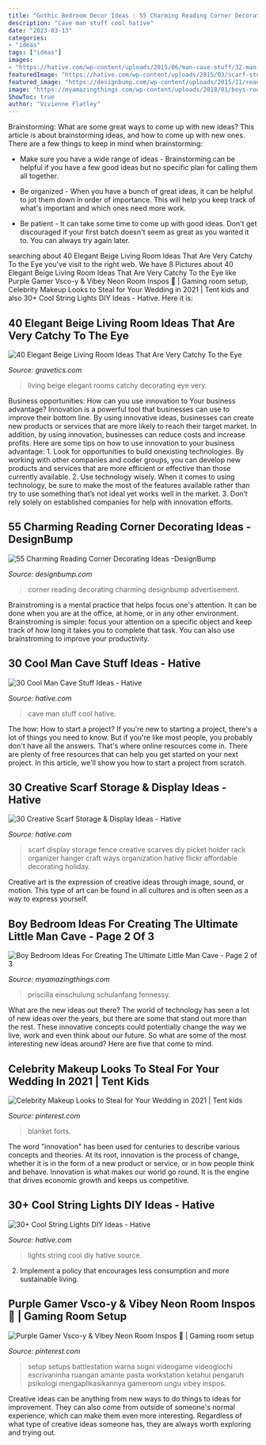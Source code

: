 ```yaml
---
title: "Gothic Bedroom Decor Ideas : 55 Charming Reading Corner Decorating Ideas -designbump"
description: "Cave man stuff cool hative"
date: "2023-03-13"
categories:
- "ideas"
tags: ["ideas"]
images:
- "https://hative.com/wp-content/uploads/2015/06/man-cave-stuff/32-man-cave-stuff-ideas.jpg"
featuredImage: "https://hative.com/wp-content/uploads/2015/03/scarf-storage-ideas/12-creative-scarf-storage-and-display-ideas.jpg"
featured_image: "https://designbump.com/wp-content/uploads/2015/11/reading-corner-nook15.jpg"
image: "https://myamazingthings.com/wp-content/uploads/2018/01/boys-room-ideas-10-.jpg"
ShowToc: true
author: "Vivienne Flatley"
---
```



Brainstorming: What are some great ways to come up with new ideas?
This article is about brainstorming ideas, and how to come up with new ones. There are a few things to keep in mind when brainstorming: 
- Make sure you have a wide range of ideas - Brainstorming can be helpful if you have a few good ideas but no specific plan for calling them all together. 

- Be organized - When you have a bunch of great ideas, it can be helpful to jot them down in order of importance. This will help you keep track of what's important and which ones need more work. 

- Be patient - It can take some time to come up with good ideas. Don't get discouraged if your first batch doesn't seem as great as you wanted it to. You can always try again later.

	

		
searching about 40 Elegant Beige Living Room Ideas That Are Very Catchy To the Eye you've visit to the right web. We have 8 Pictures about 40 Elegant Beige Living Room Ideas That Are Very Catchy To the Eye like Purple Gamer Vsco-y &amp; Vibey Neon Room Inspos ️👀 | Gaming room setup, Celebrity Makeup Looks to Steal for Your Wedding in 2021 | Tent kids and also 30+ Cool String Lights DIY Ideas - Hative. Here it is:
		
    
## 40 Elegant Beige Living Room Ideas That Are Very Catchy To The Eye

<img loading=lazy src="https://www.gravetics.com/wp-content/uploads/2017/09/Beige-and-brown-living-room-decorating-ideas.jpg" onerror="this.onerror=null;this.src='https://tse3.mm.bing.net/th?id=OIP.s4ExyKjxt7Idm5FKHglWegHaJ4&amp;pid=15.1';" alt="40 Elegant Beige Living Room Ideas That Are Very Catchy To the Eye">

_Source: gravetics.com_

>living beige elegant rooms catchy decorating eye very. 

	

Business opportunities: How can you use innovation to Your business advantage?
Innovation is a powerful tool that businesses can use to improve their bottom line. By using innovative ideas, businesses can create new products or services that are more likely to reach their target market. In addition, by using innovation, businesses can reduce costs and increase profits. Here are some tips on how to use innovation to your business advantage: 1. Look for opportunities to build onexisting technologies. By working with other companies and coder groups, you can develop new products and services that are more efficient or effective than those currently available. 2. Use technology wisely. When it comes to using technology, be sure to make the most of the features available rather than try to use something that’s not ideal yet works well in the market. 3. Don’t rely solely on established companies for help with innovation efforts.

    
## 55 Charming Reading Corner Decorating Ideas -DesignBump

<img loading=lazy src="https://designbump.com/wp-content/uploads/2015/11/reading-corner-nook15.jpg" onerror="this.onerror=null;this.src='https://tse1.mm.bing.net/th?id=OIP.jMiaANAbVp8b259YGktSxAHaLG&amp;pid=15.1';" alt="55 Charming Reading Corner Decorating Ideas -DesignBump">

_Source: designbump.com_

>corner reading decorating charming designbump advertisement. 

	

Brainstroming is a mental practice that helps focus one's attention. It can be done when you are at the office, at home, or in any other environment. Brainstroming is simple: focus your attention on a specific object and keep track of how long it takes you to complete that task. You can also use brainstroming to improve your productivity.

    
## 30 Cool Man Cave Stuff Ideas - Hative

<img loading=lazy src="https://hative.com/wp-content/uploads/2015/06/man-cave-stuff/32-man-cave-stuff-ideas.jpg" onerror="this.onerror=null;this.src='https://tse2.mm.bing.net/th?id=OIP.ym7RTeEPnDHQA1SbX95aAwHaO0&amp;pid=15.1';" alt="30 Cool Man Cave Stuff Ideas - Hative">

_Source: hative.com_

>cave man stuff cool hative. 

	

The how: How to start a project?
If you're new to starting a project, there's a lot of things you need to know. But if you're like most people, you probably don't have all the answers. That's where online resources come in. There are plenty of free resources that can help you get started on your next project. In this article, we'll show you how to start a project from scratch.

    
## 30 Creative Scarf Storage &amp; Display Ideas - Hative

<img loading=lazy src="https://hative.com/wp-content/uploads/2015/03/scarf-storage-ideas/12-creative-scarf-storage-and-display-ideas.jpg" onerror="this.onerror=null;this.src='https://tse3.mm.bing.net/th?id=OIP.3Ur6d2t7CqYFuvTA_ughpAHaLT&amp;pid=15.1';" alt="30 Creative Scarf Storage &amp; Display Ideas - Hative">

_Source: hative.com_

>scarf display storage fence creative scarves diy picket holder rack organizer hanger craft ways organization hative flickr affordable decorating holiday. 

	

Creative art is the expression of creative ideas through image, sound, or motion. This type of art can be found in all cultures and is often seen as a way to express yourself.

    
## Boy Bedroom Ideas For Creating The Ultimate Little Man Cave - Page 2 Of 3

<img loading=lazy src="https://myamazingthings.com/wp-content/uploads/2018/01/boys-room-ideas-10-.jpg" onerror="this.onerror=null;this.src='https://tse1.mm.bing.net/th?id=OIP.Wc9LFU854-bvUID7OtTyJwHaKX&amp;pid=15.1';" alt="Boy Bedroom Ideas For Creating The Ultimate Little Man Cave - Page 2 of 3">

_Source: myamazingthings.com_

>priscilla einschulung schulanfang fennessy. 

	

What are the new ideas out there?
The world of technology has seen a lot of new ideas over the years, but there are some that stand out more than the rest. These innovative concepts could potentially change the way we live, work and even think about our future. So what are some of the most interesting new ideas around? Here are five that come to mind.

    
## Celebrity Makeup Looks To Steal For Your Wedding In 2021 | Tent Kids

<img loading=lazy src="https://i.pinimg.com/736x/7e/ec/37/7eec3766de286974acfa5406cafc3904.jpg" onerror="this.onerror=null;this.src='https://tse4.mm.bing.net/th?id=OIP.iOy2EMrlQvQhBgY0KaNN9QHaJ3&amp;pid=15.1';" alt="Celebrity Makeup Looks to Steal for Your Wedding in 2021 | Tent kids">

_Source: pinterest.com_

>blanket forts. 

	

The word "innovation" has been used for centuries to describe various concepts and theories. At its root, innovation is the process of change, whether it is in the form of a new product or service, or in how people think and behave. Innovation is what makes our world go round. It is the engine that drives economic growth and keeps us competitive.

    
## 30+ Cool String Lights DIY Ideas - Hative

<img loading=lazy src="https://hative.com/wp-content/uploads/2015/01/string-lights-diy-ideas/3-string-lights-diy-ideas.jpg" onerror="this.onerror=null;this.src='https://tse4.mm.bing.net/th?id=OIP.H1fqa4ryPSqFtqhvEBjTvgHaLH&amp;pid=15.1';" alt="30+ Cool String Lights DIY Ideas - Hative">

_Source: hative.com_

>lights string cool diy hative source. 

	

2. Implement a policy that encourages less consumption and more sustainable living. 

    
## Purple Gamer Vsco-y &amp; Vibey Neon Room Inspos ️👀 | Gaming Room Setup

<img loading=lazy src="https://i.pinimg.com/736x/0e/80/26/0e80269fcdfc120d8d64b8d5b1c6bce0.jpg" onerror="this.onerror=null;this.src='https://tse1.mm.bing.net/th?id=OIP.jVlMMMUbyHNhOJKyjQBNAQHaOA&amp;pid=15.1';" alt="Purple Gamer Vsco-y &amp; Vibey Neon Room Inspos ️👀 | Gaming room setup">

_Source: pinterest.com_

>setup setups battlestation warna sogni videogame videogiochi escrivaninha ruangan amante pasta workstation ketahui pengaruh psikologi mengaplikasikannya gameroom ungu vibey inspos. 

	

Creative ideas can be anything from new ways to do things to ideas for improvement. They can also come from outside of someone's normal experience, which can make them even more interesting. Regardless of what type of creative ideas someone has, they are always worth exploring and trying out.

